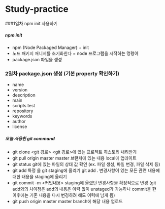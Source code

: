 # Study-practice

###1일차 npm init 사용하기

##### npm init
- npm (Node Packaged Manager) + init
- 노드 패키지 매니저를 초기화한다 
  = node 프로그램을 시작하는 명령어
- package.json 파일을 생성

### 2일차 package.json 생성 (기본 property 확인하기)
- name
- version
- description
- main
- scripts.test
- repository
- keywords
- author
- license

##### 오늘 사용한 git command
- git clone <git 경로>
  <git 경로>에 있는 프로젝트 히스토리 내려받기
- git pull origin master
  master 브랜치에 있는 내용 local에 업데이트
- git status
  git에 있는 파일의 상태 값 확인 (ex. 파일 생성, 파일 변경, 파일 삭제 등)
- git add <file name>
  특정 <file name>을 git staging에 올리기
  git add .
  변경사항이 있는 모든 관련 내용에 대한 내용을 staging에 올리기
- git commit -m <커밋내용>
  staging에 올렸던 변경사항을 확정적으로 변경
  (git add와의 차이점은 add의 내용은 이력 없이 unstaged가 가능하나 commit을 한 이후에는 기존 내용을 다시 변경하려 해도 이력에 남게 됨)
- git push origin master
  master branch에 해당 내용 업로드
